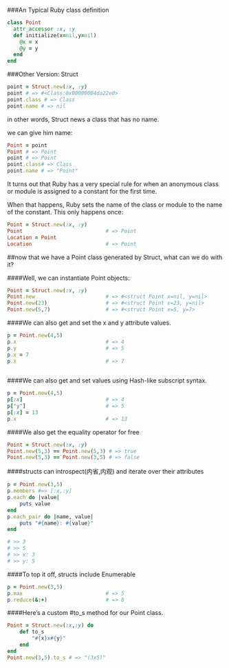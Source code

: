 ###An Typical Ruby class definition

```ruby
class Point
  attr_accessor :x, :y
  def initialize(x=nil,y=nil)
    @x = x
    @y = y
  end
end
```

###Other Version: Struct

```ruby
point = Struct.new(:x, :y)
point # => #<Class:0x00000004da22e0>
point.class # => Class
point.name # => nil
```

in other words, Struct news a class that has no name.

we can give him name:
```ruby
Point = point
Point # => Point
point # => Point
point.class# => Class
point.name # => "Point"
```

It turns out that Ruby has a very special rule for when an anonymous class or module is assigned to a constant for the first time. 

When that happens, Ruby sets the name of the class or module to the name of the constant. This only happens once:

```ruby
Point = Struct.new(:x, :y)
Point                           # => Point
Location = Point
Location                        # => Point
```

##now that we have a Point class generated by Struct, what can we do with it?

####Well, we can instantiate Point objects:

```ruby
Point = Struct.new(:x, :y)
Point.new                       # => #<struct Point x=nil, y=nil>
Point.new(23)                   # => #<struct Point x=23, y=nil>
Point.new(5,7)                  # => #<struct Point x=5, y=7>
```

####We can also get and set the x and y attribute values.
```ruby
p = Point.new(4,5)
p.x                             # => 4
p.y                             # => 5
p.x = 7
p.x                             # => 7
 
```
####We can also get and set values using Hash-like subscript syntax. 
```ruby
p = Point.new(4,5)
p[:x]                           # => 4
p["y"]                          # => 5
p[:x] = 13                      
p.x                             # => 13
```

####We also get the equality operator for free

```ruby
Point = Struct.new(:x, :y)
Point.new(5,3) == Point.new(5,3) # => true
Point.new(5,3) == Point.new(3,5) # => false
```

####structs can introspect(内省,内观) and iterate over their attributes<Paste>

```ruby
p = Point.new(3,5)
p.members #=> [:x,:y]
p.each do |value|
	puts value
end
p.each_pair do |name, value|
	puts "#{name}: #{value}"
end

# >> 3
# >> 5
# >> x: 3
# >> y: 5

```
####To top it off, structs include Enumerable
```ruby
p = Point.new(3,5)
p.max                           # => 5
p.reduce(&:+)                   # => 8
```

####Here’s a custom #to_s method for our Point class.

```ruby
Point = Struct.new(:x,:y) do
	def to_s
		"#{x}x#{y}"
	end
end
Point.new(3,5).to_s # => "(3x5)"
```



